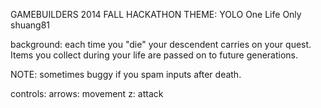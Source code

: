 GAMEBUILDERS 2014 FALL HACKATHON
THEME: YOLO  One Life Only
shuang81

background: each time you "die" your descendent carries on your quest.  Items you collect during your life are passed on to future generations.  

NOTE: sometimes buggy if you spam inputs after death.  

controls: 
	arrows: 	movement
	z: 			attack